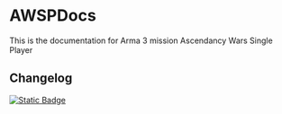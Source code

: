 # AWSPDocs

This is the documentation for Arma 3 mission Ascendancy Wars Single Player

## Changelog
[![Static Badge](https://img.shields.io/badge/Alpha-1.7.5a-teal?style=plastic&logo=github&labelColor=black)](AlphaChangelog.md)  
